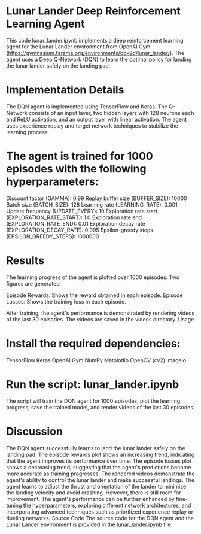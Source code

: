# Lunar Lander Deep Reinforcement Learning Agent
This code lunar_lander.ipynb implements a deep reinforcement learning agent for the Lunar Lander environment from OpenAI Gym (https://gymnasium.farama.org/environments/box2d/lunar_lander/). The agent uses a Deep Q-Network (DQN) to learn the optimal policy for landing the lunar lander safely on the landing pad.
# Implementation Details
The DQN agent is implemented using TensorFlow and Keras. The Q-Network consists of an input layer, two hidden layers with 128 neurons each and ReLU activation, and an output layer with linear activation. The agent uses experience replay and target network techniques to stabilize the learning process.
# The agent is trained for 1000 episodes with the following hyperparameters:

Discount factor (GAMMA): 0.99
Replay buffer size (BUFFER_SIZE): 10000
Batch size (BATCH_SIZE): 128
Learning rate (LEARNING_RATE): 0.001
Update frequency (UPDATE_EVERY): 10
Exploration rate start (EXPLORATION_RATE_START): 1.0
Exploration rate end (EXPLORATION_RATE_END): 0.01
Exploration decay rate (EXPLORATION_DECAY_RATE): 0.995
Epsilon-greedy steps (EPSILON_GREEDY_STEPS): 1000000

# Results
The learning progress of the agent is plotted over 1000 episodes. Two figures are generated:

Episode Rewards: Shows the reward obtained in each episode.
Episode Losses: Shows the training loss in each episode.

After training, the agent's performance is demonstrated by rendering videos of the last 30 episodes. The videos are saved in the videos directory.
Usage

# Install the required dependencies:

TensorFlow
Keras
OpenAI Gym
NumPy
Matplotlib
OpenCV (cv2)
imageio


# Run the script: lunar_lander.ipynb
The script will train the DQN agent for 1000 episodes, plot the learning progress, save the trained model, and render videos of the last 30 episodes.

# Discussion
The DQN agent successfully learns to land the lunar lander safely on the landing pad. The episode rewards plot shows an increasing trend, indicating that the agent improves its performance over time. The episode losses plot shows a decreasing trend, suggesting that the agent's predictions become more accurate as training progresses.
The rendered videos demonstrate the agent's ability to control the lunar lander and make successful landings. The agent learns to adjust the thrust and orientation of the lander to minimize the landing velocity and avoid crashing.
However, there is still room for improvement. The agent's performance can be further enhanced by fine-tuning the hyperparameters, exploring different network architectures, and incorporating advanced techniques such as prioritized experience replay or dueling networks.
Source Code
The source code for the DQN agent and the Lunar Lander environment is provided in the lunar_lander.ipynb file.